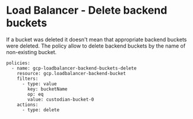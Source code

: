 Load Balancer - Delete backend buckets
======================================

If a bucket was deleted it doesn\'t mean that appropriate backend
buckets were deleted. The policy allow to delete backend buckets by the
name of non-existing bucket.

``` {.yaml}
policies:
  - name: gcp-loadbalancer-backend-buckets-delete
    resource: gcp.loadbalancer-backend-bucket
    filters:
      - type: value
        key: bucketName
        op: eq
        value: custodian-bucket-0
    actions:
      - type: delete
```
